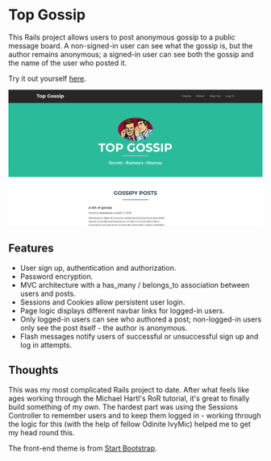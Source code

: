 # Top Gossip

This Rails project allows users to post anonymous gossip to a public message board. A non-signed-in user can see what the gossip is, but the author remains anonymous; a signed-in user can see both the gossip and the name of the user who posted it.

Try it out yourself [here](https://top-gossip.herokuapp.com).

![Screenshot](app/assets/images/screenshot.png)

## Features

  * User sign up, authentication and authorization.
  * Password encryption.
  * MVC architecture with a has_many / belongs_to association between users and posts.
  * Sessions and Cookies allow persistent user login.
  * Page logic displays different navbar links for logged-in users.
  * Only logged-in users can see who authored a post; non-logged-in users only see the post itself - the author is anonymous.
  * Flash messages notify users of successful or unsuccessful sign up and log in attempts.

## Thoughts

This was my most complicated Rails project to date. After what feels like ages working through the Michael Hartl's RoR tutorial, it's great to finally build something of my own. The hardest part was using the Sessions Controller to remember users and to keep them logged in - working through the logic for this (with the help of fellow Odinite IvyMic) helped me to get my head round this.

The front-end theme is from [Start Bootstrap](https://startbootstrap.com/template-overviews/freelancer/).

